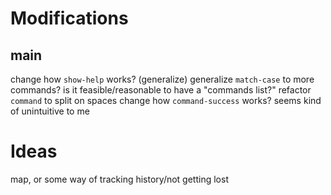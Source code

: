# Modifications
## main
change how `show-help` works? (generalize)
generalize `match-case` to more commands? is it feasible/reasonable to have a "commands list?"
refactor `command` to split on spaces
change how `command-success` works? seems kind of unintuitive to me

# Ideas
map, or some way of tracking history/not getting lost
